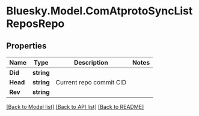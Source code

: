 # Bluesky.Model.ComAtprotoSyncListReposRepo

## Properties

Name | Type | Description | Notes
------------ | ------------- | ------------- | -------------
**Did** | **string** |  | 
**Head** | **string** | Current repo commit CID | 
**Rev** | **string** |  | 

[[Back to Model list]](../README.md#documentation-for-models) [[Back to API list]](../README.md#documentation-for-api-endpoints) [[Back to README]](../README.md)

